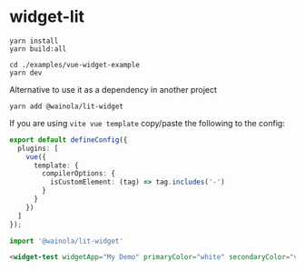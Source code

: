 # widget-lit

```
yarn install
yarn build:all

cd ./examples/vue-widget-example
yarn dev
```

Alternative to use it as a dependency in another project

```
yarn add @wainola/lit-widget
```

If you are using `vite vue template` copy/paste the following to the config:

```typescript
export default defineConfig({
  plugins: [
    vue({
      template: {
        compilerOptions: {
          isCustomElement: (tag) => tag.includes('-')
        }
      }
    })
  ]
});
```

```typescript
import '@wainola/lit-widget'
```
```html
<widget-test widgetApp="My Demo" primaryColor="white" secondaryColor="violet" borderRadius="5px" fontWeight="bold"></widget-test>
```
